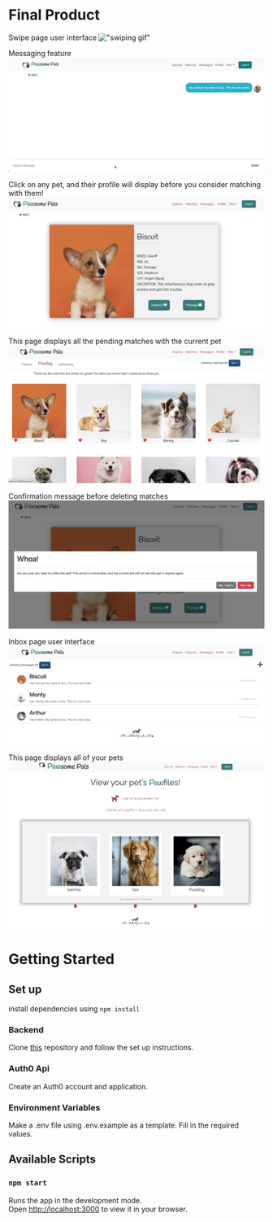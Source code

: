 # Final Product

Swipe page user interface
!["swiping gif"](https://github.com/edlynshih/pawsome-pals/blob/main/docs/swipe.gif)

Messaging feature
!["messaging feature gif"](https://github.com/edlynshih/pawsome-pals/blob/main/docs/messaging.gif)

Click on any pet, and their profile will display before you consider matching with them! 
!["pending matches"](https://github.com/edlynshih/pawsome-pals/blob/main/docs/petProfile.png)

This page displays all the pending matches with the current pet
!["pending matches"](https://github.com/edlynshih/pawsome-pals/blob/main/docs/pendingMatches.png)

Confirmation message before deleting matches
!["delete popup"](https://github.com/edlynshih/pawsome-pals/blob/main/docs/deletePopup.png)

Inbox page user interface
!["message UI"](https://github.com/edlynshih/pawsome-pals/blob/main/docs/messageUI.png)

This page displays all of your pets
!["your pets profiles"](https://github.com/edlynshih/pawsome-pals/blob/main/docs/yourPetsProfile.png)

# Getting Started

## Set up

install dependencies using `npm install`

### Backend

Clone [this](https://github.com/edlynshih/pawsome_pals_api) repository and follow the set up instructions.

### Auth0 Api

Create an Auth0 account and application.

### Environment Variables

Make a .env file using .env.example as a template. Fill in the required values.

## Available Scripts

### `npm start`

Runs the app in the development mode. \
Open [http://localhost:3000](http://localhost:3000) to view it in your browser.
